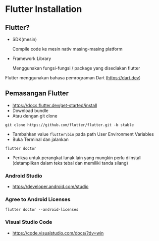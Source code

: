# Flutter Installation

## Flutter?
- SDK(mesin)

    Compile code ke mesin nativ masing-masing platform

- Framework Library

    Menggunakan fungsi-fungsi / package yang disediakan flutter

Flutter menggunakan bahasa pemrograman Dart (https://dart.dev)

## Pemasangan Flutter
- https://docs.flutter.dev/get-started/install
- Download bundle
- Atau dengan git clone
```
git clone https://github.com/flutter/flutter.git -b stable
```
- Tambahkan value `flutter\bin` pada path User Environment Variables
- Buka Terminal dan jalankan
```
flutter doctor
```
- Periksa untuk perangkat lunak lain yang mungkin perlu diinstall (detampilkan dalam teks tebal dan memiliki tanda silang)

### Android Studio
- https://developer.android.com/studio

### Agree to Android Licenses
```
flutter doctor --android-licenses
```

### Visual Studio Code
- https://code.visualstudio.com/docs/?dv=win
